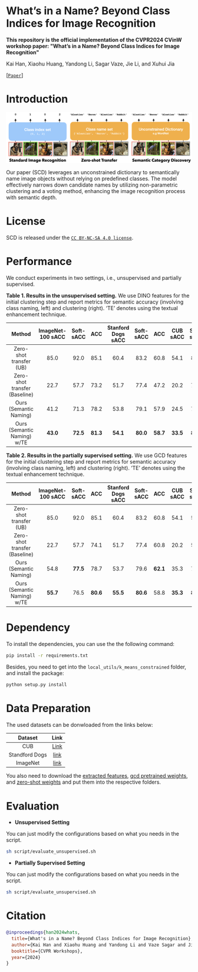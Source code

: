 # What’s in a Name? Beyond Class Indices for Image Recognition

**This repository is the official implementation of the CVPR2024 CVinW workshop paper: "What’s in a Name? Beyond Class Indices for Image Recognition"**

Kai Han, Xiaohu Huang, Yandong Li, Sagar Vaze, Jie Li, and Xuhui Jia

 [[`Paper`]](https://arxiv.org/abs/2304.02364)

# Introduction

![teaser image](assets/SCD_teaser.png)

Our paper (SCD) leverages an unconstrained dictionary to semantically name image objects without relying on predefined classes. The model effectively narrows down candidate names by utilizing non-parametric clustering and a voting method, enhancing the image recognition process with semantic depth.

# License

SCD is released under the [`CC BY-NC-SA 4.0 license`](https://creativecommons.org/licenses/by-nc-sa/4.0/).

# Performance

We conduct experiments in two settings, i.e., unsupervised and partially supervised.

**Table 1. Results in the unsupervised setting.** We use DINO features for the initial clustering step and report metrics for semantic accuracy (involving class naming, left) and clustering (right). ‘TE’ denotes using the textual enhancement technique.

| Method                                 | ImageNet-100 sACC | Soft-sACC | ACC               | Stanford Dogs sACC | Soft-sACC | ACC               | CUB sACC | Soft-sACC | ACC               |
|:--------------------------------------:|:-----------------:|:---------:|:-----------------:|:------------------:|:---------:|:-----------------:|:--------:|:---------:|:-----------------:|
| Zero-shot transfer (UB)                | 85.0              | 92.0      | 85.1              | 60.4               | 83.2      | 60.8              | 54.1     | 83.2      | 55.8              |
| Zero-shot transfer (Baseline)          | 22.7              | 57.7      | 73.2              | 51.7               | 77.4      | 47.2              | 20.2     | 77.4      | 34.4              |
| Ours (Semantic Naming)                 | 41.2              | 71.3      | 78.2              | 53.8               | 79.1      | 57.9              | 24.5     | 79.1      | **46.5**          |
| Ours (Semantic Naming) w/TE            | **43.0**          | **72.5**  | **81.3**          | **54.1**           | **80.0**  | **58.7**          | **33.5** | **80.0**  | 42.6              |

**Table 2. Results in the partially supervised setting.** We use GCD features for the initial clustering step and report metrics for semantic accuracy (involving class naming, left) and clustering (right). ‘TE’ denotes using the textual enhancement technique.

| Method                                 | ImageNet-100 sACC | Soft-sACC | ACC               | Stanford Dogs sACC | Soft-sACC | ACC               | CUB sACC | Soft-sACC | ACC               |
|:--------------------------------------:|:-----------------:|:---------:|:-----------------:|:------------------:|:---------:|:-----------------:|:--------:|:---------:|:-----------------:|
| Zero-shot transfer (UB)                | 85.0              | 92.0      | 85.1              | 60.4               | 83.2      | 60.8              | 54.1     | 55.8      | 55.8              |
| Zero-shot transfer (Baseline)          | 22.7              | 57.7      | 74.1              | 51.7               | 77.4      | 60.8              | 20.2     | 57.7      | **54.0**          |
| Ours (Semantic Naming)                 | 54.8              | **77.5**  | 78.7              | 53.7               | 79.6      | **62.1**          | 35.3     | 79.6      | 52.9              |
| Ours (Semantic Naming) w/TE            | **55.7**          | 76.5      | **80.6**          | **55.5**           | **80.6**  | 58.8              | **35.3** | **80.6**  | 42.5              |


# Dependency

To install the dependencies, you can use the the following command:

```bash
pip install -r requirements.txt
```

Besides, you need to get into the `local_utils/k_means_constrained` folder, and install the package:

```bash
python setup.py install
```

# Data Preparation

The used datasets can be donwloaded from the links below:

| Dataset                                | Link |
|:--------------------------------------:|:-----------------:|
|        CUB         |    [Link](https://www.vision.caltech.edu/datasets/cub_200_2011/)      |
|   Standford Dogs   |       [link](http://vision.stanford.edu/aditya86/ImageNetDogs/)      |
|   ImageNet  |    [link](https://www.image-net.org/download.php)     |

You also need to download the [extracted features](https://drive.google.com/file/d/1ZLFK3US7ZrF7Rs3TpZQ9IyI-7IThfips/view?usp=drive_link), [gcd pretrained weights](https://drive.google.com/file/d/1BU9eqfriF0tRKfeYfn88yOoW9P-GUqR7/view?usp=drive_link), and [zero-shot weights](https://drive.google.com/file/d/1ZpMNSJdKakYi5RIQwtpoxesAwagv5wci/view?usp=drive_link) and put them into the respective folders.

# Evaluation

- **Unsupervised Setting**

You can just modify the configurations based on what you needs in the script.

```bash
sh script/evaluate_unsupervised.sh
```

- **Partially Supervised Setting**

You can just modify the configurations based on what you needs in the script.

```bash
sh script/evaluate_unsupervised.sh
```

# Citation

```bibtex
@inproceedings{han2024whats,
  title={What's in a Name? Beyond Class Indices for Image Recognition},
  author={Kai Han and Xiaohu Huang and Yandong Li and Vaze Sagar and Jie Li and Xuhui Jia},
  booktitle={CVPR Workshops},
  year={2024}
}
```

